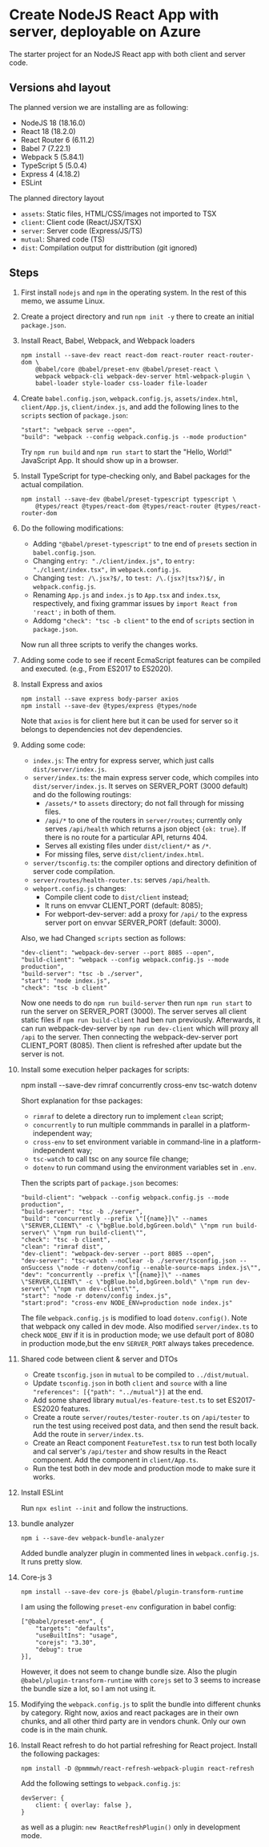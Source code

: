 # Create NodeJS React App with server, deployable on Azure

The starter project for an NodeJS React app with both client and server code.

## Versions ahd layout

The planned version we are installing are as following:

- NodeJS 18 (18.16.0)
- React 18 (18.2.0)
- React Router 6 (6.11.2)
- Babel 7 (7.22.1)
- Webpack 5 (5.84.1)
- TypeScript 5 (5.0.4)
- Express 4 (4.18.2)
- ESLint

The planned directory layout

- `assets`: Static files, HTML/CSS/images not imported to TSX
- `client`: Client code (React/JSX/TSX)
- `server`: Server code (Express/JS/TS)
- `mutual`: Shared code (TS)
- `dist`: Compilation output for disttribution (git ignored)

## Steps

1.  First install `nodejs` and `npm` in the operating system.
    In the rest of this memo, we assume Linux.

2.  Create a project directory and run `npm init -y` there to create an initial
    `package.json`.

3.  Install React, Babel, Webpack, and Webpack loaders

        npm install --save-dev react react-dom react-router react-router-dom \
            @babel/core @babel/preset-env @babel/preset-react \
            webpack webpack-cli webpack-dev-server html-webpack-plugin \
            babel-loader style-loader css-loader file-loader

4.  Create `babel.config.json`, `webpack.config.js`, `assets/index.html`,
    `client/App.js`, `client/index.js`, and add the following lines to
    the `scripts` section of `package.json`:

        "start": "webpack serve --open",
        "build": "webpack --config webpack.config.js --mode production"

    Try `npm run build` and `npm run start` to start the "Hello, World!"
    JavaScript App. It should show up in a browser.

5.  Install TypeScript for type-checking only, and Babel packages for the
    actual compilation.

        npm install --save-dev @babel/preset-typescript typescript \
            @types/react @types/react-dom @types/react-router @types/react-router-dom

6. Do the following modifications:

    - Adding `"@babel/preset-typescript"` to tne end of `presets` section
      in `babel.config.json`.
    - Changing `entry: "./client/index.js",` to `entry: "./client/index.tsx",`
      in `webpack.config.js`.
    - Changing `test: /\.jsx?$/,` to `test: /\.(jsx?|tsx?)$/,`
      in `webpack.config.js`.
    - Renaming `App.js` and `index.js` to `App.tsx` and `index.tsx`,
      respectively, and fixing grammar issues by `import React from 'react';`
      in both of them.
    - Addomg `"check": "tsc -b client"` to the end of `scripts` section
      in `package.json`.

    Now run all three scripts to verify the changes works.

7.  Adding some code to see if recent EcmaScript features can be compiled and
    executed. (e.g., From ES2017 to ES2020).

8.  Install Express and axios

        npm install --save express body-parser axios
        npm install --save-dev @types/express @types/node

    Note that `axios` is for client here but it can be used for server so it
    belongs to dependencies not dev dependencies.
9.  Adding some code:

    - `index.js`: The entry for express server, which just calls
      `dist/server/index.js`.
    - `server/index.ts`: the main express server code, which compiles
       into `dist/server/index.js`. It serves on SERVER_PORT (3000 default)
       and do the following routings:
        + `/assets/*` to `assets` directory; do not fall through for missing
          files.
        + `/api/*` to one of the routers in `server/routes`; currently
           only serves `/api/health` which returns a json object `{ok: true}`.
           If there is no route for a particular API, returns 404.
        + Serves all existing files under `dist/client/*` as  `/*`.
        + For missing files, serve `dist/client/index.html`.
    - `server/tsconfig.ts`: the compiler options and directory definition
      of server code compilation.
    - `server/routes/health-router.ts`: serves `/api/health`.
    - `webport.config.js` changes:
        + Compile client code to `dist/client` instead;
        + It runs on envvar CLIENT_PORT (default: 8085);
        + For webport-dev-server: add a proxy for `/api/` to the express
          server port on envvar SERVER_PORT (default: 3000).

    Also, we had Changed `scripts` section as follows:

        "dev-client": "webpack-dev-server --port 8085 --open",
        "build-client": "webpack --config webpack.config.js --mode production",
        "build-server": "tsc -b ./server",
        "start": "node index.js",
        "check": "tsc -b client"

    Now one needs to do `npm run build-server` then run `npm run start` to
    run the server on SERVER_PORT (3000). The server serves all client static
    files if `npm run build-client` had ben run previously.
    Afterwards, it can run webpack-dev-server by `npm run dev-client` which
    will proxy all `/api` to the server. Then connecting the webpack-dev-server
    port CLIENT_PORT (8085). Then client is refreshed after update but the
    server is not.

10. Install some execution helper packages for scripts:

    npm install --save-dev rimraf concurrently cross-env tsc-watch dotenv

    Short explanation for thse packages:
    - `rimraf` to delete a directory run to implement `clean` script;
    - `concurrently` to run multiple commmands in parallel in a
      platform-independent way;
    - `cross-env` to set environment variable in command-line in a
      platform-independent way;
    - `tsc-watch` to call tsc on any source file change;
    - `dotenv` to run command using the environment variables set in `.env`.

    Then the scripts part of `package.json` becomes:

        "build-client": "webpack --config webpack.config.js --mode production",
        "build-server": "tsc -b ./server",
        "build": "concurrently --prefix \"[{name}]\" --names \"SERVER,CLIENT\" -c \"bgBlue.bold,bgGreen.bold\" \"npm run build-server\" \"npm run build-client\"",
        "check": "tsc -b client",
        "clean": "rimraf dist",
        "dev-client": "webpack-dev-server --port 8085 --open",
        "dev-server": "tsc-watch --noClear -b ./server/tsconfig.json --onSuccess \"node -r dotenv/config --enable-source-maps index.js\"",
        "dev": "concurrently --prefix \"[{name}]\" --names \"SERVER,CLIENT\" -c \"bgBlue.bold,bgGreen.bold\" \"npm run dev-server\" \"npm run dev-client\"",
        "start": "node -r dotenv/config index.js",
        "start:prod": "cross-env NODE_ENV=production node index.js"

    The file `webpack.config.js` is modified to load `dotenv.config()`.
    Note that webpack ony called in dev mode. Also modified `server/index.ts`
    to check `NODE_ENV` if it is in production mode; we use default port
    of 8080 in production mode,but the env `SERVER_PORT` always takes
    precedence.

11. Shared code between client & server and DTOs

    - Create `tsconfig.json` in `mutual` to be compiled to `../dist/mutual`.
    - Update `tsconfig.json` in both `client` and `source` with a line
      `"references": [{"path": "../mutual"}]` at the end.
    - Add some shared library `mutual/es-feature-test.ts` to set ES2017-ES2020
      features.
    - Create a route `server/routes/tester-router.ts` on `/api/tester` to run
      the test using received post data, and then send the result back.
      Add the route in `server/index.ts`.
    - Create an React component `FeatureTest.tsx` to run test both locally and
      cal server's `/api/tester` and show results in the React component.
      Add the component in `client/App.ts`.
    - Run the test both in dev mode and production mode to make sure it works.

12. Install ESLint

    Run `npx eslint --init` and follow the instructions.

13. bundle analyzer

        npm i --save-dev webpack-bundle-analyzer

    Added bundle analyzer plugin in commented lines in `webpack.config.js`.
    It runs pretty slow.

14. Core-js 3

        npm install --save-dev core-js @babel/plugin-transform-runtime

    I am using the following `preset-env` configuration in babel config:

        ["@babel/preset-env", {
            "targets": "defaults",
            "useBuiltIns": "usage",
            "corejs": "3.30",
            "debug": true
        }],

    However, it does not seem to change bundle size. Also the plugin
    `@babel/plugin-transform-runtime` with `corejs` set to 3 seems to
    increase the bundle size a lot, so I am not using it.

15. Modifying the `webpack.config.js` to split the bundle into different
    chunks by category. Right now, axios and react packages are in
    their own chunks, and all other third party are in vendors chunk.
    Only our own code is in the main chunk.

16. Install React refresh to do hot partial refreshing for React project.
    Install the following packages:

        npm install -D @pmmmwh/react-refresh-webpack-plugin react-refresh

    Add the following settings to `webpack.config.js`:

        devServer: {
            client: { overlay: false },
        }

    as well as a plugin: `new ReactRefreshPlugin()` only in development mode.
